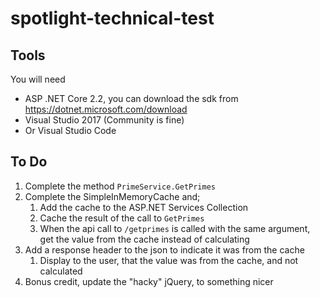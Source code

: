 # spotlight-technical-test

## Tools
You will need
- ASP .NET Core 2.2, you can download the sdk from https://dotnet.microsoft.com/download
- Visual Studio 2017 (Community is fine)
- Or Visual Studio Code

## To Do

1. Complete the method ```PrimeService.GetPrimes```
2. Complete the SimpleInMemoryCache and;
    1. Add the cache to the ASP.NET Services Collection
    2. Cache the result of the call to ```GetPrimes```
    3. When the api call to `/getprimes` is called with the same argument, get the value from the cache instead of calculating
3. Add a response header to the json to indicate it was from the cache
    1. Display to the user, that the value was from the cache, and not calculated
4. Bonus credit, update the "hacky" jQuery, to something nicer
